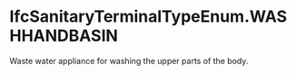 IfcSanitaryTerminalTypeEnum.WASHHANDBASIN
=========================================
Waste water appliance for washing the upper parts of the body.


